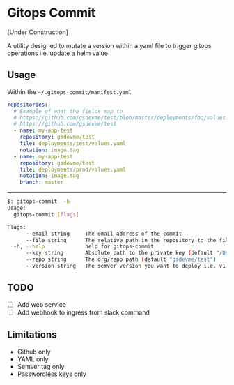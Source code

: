 # Gitops Commit

[Under Construction]

A utility designed to mutate a version within a yaml file to trigger
gitops operations i.e. update a helm value

## Usage

Within the `~/.gitops-commit/manifest.yaml`

```yaml
repositories:
  # Example of what the fields map to
  # https://github.com/gsdevme/test/blob/master/deployments/foo/values.yaml
  # https://github.com/gsdevme/test
  - name: my-app-test
    repository: gsdevme/test
    file: deployments/test/values.yaml
    notation: image.tag
  - name: my-app-test
    repository: gsdevme/test
    file: deployments/prod/values.yaml
    notation: image.tag
    branch: master
```

---

```bash
$: gitops-commit  -h                                                                                    
Usage:
  gitops-commit [flags]

Flags:
      --email string     The email address of the commit
      --file string      The relative path in the repository to the file (default "/deployments/values.yaml")
  -h, --help             help for gitops-commit
      --key string       Absolute path to the private key (default "/Users/gavin/.ssh/id_rsa")
      --repo string      The org/repo path (default "gsdevme/test")
      --version string   The semver version you want to deploy i.e. v1.1.2

```

## TODO

- [ ] Add web service
- [ ] Add webhook to ingress from slack command

## Limitations

- Github only
- YAML only
- Semver tag only
- Passwordless keys only